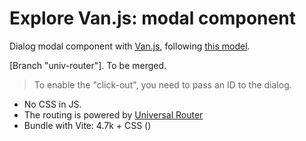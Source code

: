 # Explore Van.js: modal component

Dialog modal component with [Van.js](https://vanjs.org/), following [this model](https://github.com/FredericHeem/van-kit).

[Branch "univ-router"]. To be merged.

> To enable the "click-out", you need to pass an ID to the dialog.

- No CSS in JS.
- The routing is powered by [Universal Router](https://github.com/kriasoft/universal-router)
- Bundle with Vite: 4.7k + CSS ()
